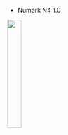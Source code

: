 - Numark
N4 1.0

<img src="https://camo.githubusercontent.com/93fe0757c07b1b86b0e3acbf4eafd509314d5b7231907bb3cfbd908c6706e95e/68747470733a2f2f6d656469612e646a6d616e69612e6e65742f696d616765732f4e756d61726b5f4e342e6a7067" width="25%"></img>
